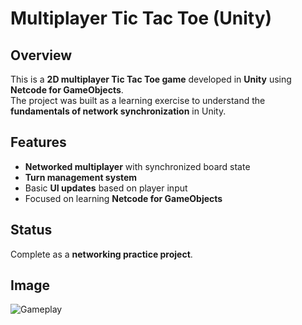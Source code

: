 # Multiplayer Tic Tac Toe (Unity)

## Overview

This is a **2D multiplayer Tic Tac Toe game** developed in **Unity** using **Netcode for GameObjects**.  
The project was built as a learning exercise to understand the **fundamentals of network synchronization** in Unity.

## Features

- **Networked multiplayer** with synchronized board state  
- **Turn management system**  
- Basic **UI updates** based on player input  
- Focused on learning **Netcode for GameObjects**

## Status

Complete as a **networking practice project**.

## Image

![Gameplay](https://github.com/user-attachments/assets/68961312-d0d2-4076-ae69-a866eb33f7ed)
